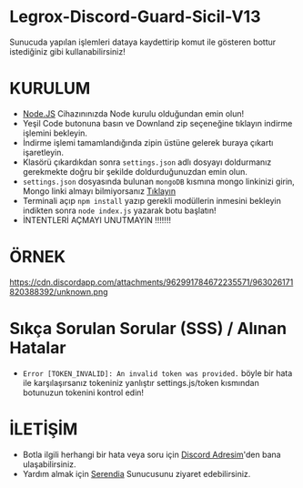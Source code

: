 # Legrox-Discord-Guard-Sicil-V13
Sunucuda yapılan işlemleri dataya kaydettirip komut ile gösteren bottur istediğiniz gibi kullanabilirsiniz!

# KURULUM
* [Node.JS](https://nodejs.org/en/) Cihazınınızda Node kurulu olduğundan emin olun!
* Yeşil Code butonuna basın ve Downland zip seçeneğine tıklayın indirme işlemini bekleyin.
* İndirme işlemi tamamlandığında zipin üstüne gelerek buraya çıkartı işaretleyin.
* Klasörü çıkardıkdan sonra `settings.json` adlı dosyayı doldurmanız gerekmekte doğru bir şekilde doldurduğunuzdan emin olun.
* `settings.json` dosyasında bulunan `mongoDB` kısmına mongo linkinizi girin, Mongo linki almayı bilmiyorsanız [Tıklayın](https://www.youtube.com/watch?v=s_-gJn9GDus)
* Terminali açıp `npm install` yazıp gerekli modüllerin inmesini bekleyin indikten sonra `node index.js` yazarak botu başlatın!
* İNTENTLERİ AÇMAYI UNUTMAYIN !!!!!!! 

# ÖRNEK
https://cdn.discordapp.com/attachments/962991784672235571/963026171820388392/unknown.png
# Sıkça Sorulan Sorular (SSS) / Alınan Hatalar
* `Error [TOKEN_INVALID]: An invalid token was provided.` böyle bir hata ile karşılaşırsanız tokeniniz yanlıştır settings.js/token kısmından botunuzun tokenini kontrol edin!

# İLETİŞİM
* Botla ilgili herhangi bir hata veya soru için [Discord Adresim](https://discord.com/users/852584041831989288)'den bana ulaşabilirsiniz.
* Yardım almak için [Serendia](discord.gg/serendia) Sunucusunu ziyaret edebilirsiniz.
